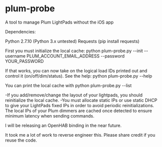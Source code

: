 # plum-probe
A tool to manage Plum LightPads without the iOS app

Dependencies:

Python 2.7.10 (Python 3.x untested)
Requests (pip install requests)

First you must initialize the local cache:
python plum-probe.py --init --username PLUM_ACCOUNT_EMAIL_ADDRESS --password YOUR_PASSWORD

If that works, you can now take on the logical load IDs printed out and control it (on/off/dim/status). 
See the help: python plum-probe.py --help

You can print the local cache with python plum-probe.py --list

-If you add/remove/change the layout of your lightpads, you should reinitialize the local cache.
-You must allocate static IPs or use static DHCP to give your LightPads fixed IPs in order to avoid periodic reinitializations. The local IPs of your Plum dimmers are cached once detected to ensure minimum latency when sending commands.

I will be releasing an OpenHAB binding in the near future.

It took me a lot of work to reverse engineer this. Please share credit if you reuse the code.
